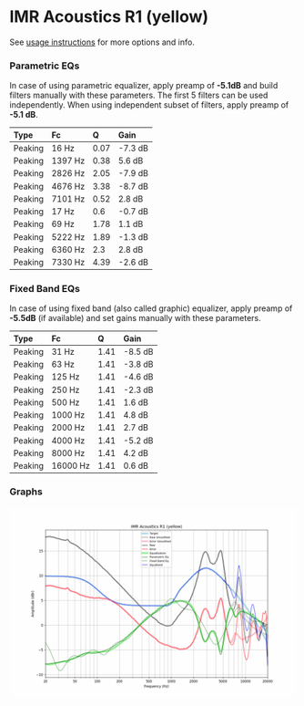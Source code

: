 # IMR Acoustics R1 (yellow)
See [usage instructions](https://github.com/jaakkopasanen/AutoEq#usage) for more options and info.

### Parametric EQs
In case of using parametric equalizer, apply preamp of **-5.1dB** and build filters manually
with these parameters. The first 5 filters can be used independently.
When using independent subset of filters, apply preamp of **-5.1 dB**.

| Type    | Fc      |    Q | Gain    |
|:--------|:--------|:-----|:--------|
| Peaking | 16 Hz   | 0.07 | -7.3 dB |
| Peaking | 1397 Hz | 0.38 | 5.6 dB  |
| Peaking | 2826 Hz | 2.05 | -7.9 dB |
| Peaking | 4676 Hz | 3.38 | -8.7 dB |
| Peaking | 7101 Hz | 0.52 | 2.8 dB  |
| Peaking | 17 Hz   | 0.6  | -0.7 dB |
| Peaking | 69 Hz   | 1.78 | 1.1 dB  |
| Peaking | 5222 Hz | 1.89 | -1.3 dB |
| Peaking | 6360 Hz | 2.3  | 2.8 dB  |
| Peaking | 7330 Hz | 4.39 | -2.6 dB |

### Fixed Band EQs
In case of using fixed band (also called graphic) equalizer, apply preamp of **-5.5dB**
(if available) and set gains manually with these parameters.

| Type    | Fc       |    Q | Gain    |
|:--------|:---------|:-----|:--------|
| Peaking | 31 Hz    | 1.41 | -8.5 dB |
| Peaking | 63 Hz    | 1.41 | -3.8 dB |
| Peaking | 125 Hz   | 1.41 | -4.6 dB |
| Peaking | 250 Hz   | 1.41 | -2.3 dB |
| Peaking | 500 Hz   | 1.41 | 1.6 dB  |
| Peaking | 1000 Hz  | 1.41 | 4.8 dB  |
| Peaking | 2000 Hz  | 1.41 | 2.7 dB  |
| Peaking | 4000 Hz  | 1.41 | -5.2 dB |
| Peaking | 8000 Hz  | 1.41 | 4.2 dB  |
| Peaking | 16000 Hz | 1.41 | 0.6 dB  |

### Graphs
![](./IMR%20Acoustics%20R1%20(yellow).png)